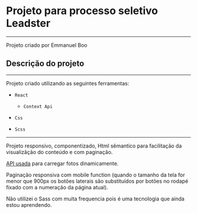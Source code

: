 # Projeto para processo seletivo Leadster
---
Projeto criado por Emmanuel Boo

## Descrição do projeto
---

Projeto criado utilizando as seguintes ferramentas:
  * `React`
    * `Context Api`

  * `Css`
  * `Scss`
---

Projeto responsivo, componentizado, Html sêmantico para facilitação da visualizãção do conteúdo e com paginação.

[API usada](https://www.pexels.com/api/documentation/#photos) para carregar fotos dinamicamente. 

Paginação responsiva com mobile function (quando o tamanho da tela for menor que 900px os botões laterais são substituídos por botões no rodapé fixado com a numeração da página atual).

Não utilizei o Sass com muita frequencia pois é uma tecnologia que ainda estou aprendendo. 
      
